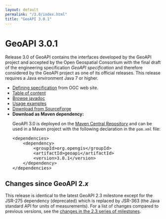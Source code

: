 ```yaml
---
layout: default
permalink: "/3.0/index.html"
title: "GeoAPI 3.0.1"
---
```

<h1>GeoAPI 3.0.1</h1>

<p>
  Release 3.0 of GeoAPI contains the interfaces developed by the GeoAPI project and accepted
  by the Open Geospatial Consortium with the final draft of the engineering specification
  <cite>GeoAPI specification</cite> and therefore considered by the GeoAPI project as one of its official releases.
  This release requires a Java environment Java 7 or higher.
</p>

<ul class="list-disc ml-4">
  <li class="my-1 text-justify"><a class="externalLink" href="https://www.opengeospatial.org/standards/geoapi">Defining specification</a> from OGC web site.</li>
  <li class="my-1 text-justify"><a href="javadoc/content.html">Table of content</a></li>
  <li class="my-1 text-justify"><a href="javadoc/index.html">Browse javadoc</a></li>
  <li class="my-1 text-justify"><a href="../java/examples/usage.html">Usage examples</a></li>
  <li class="my-1 text-justify"><a class="externalLink" href="https://sourceforge.net/projects/geoapi/files/GeoAPI-3_0_1.zip/download">Download from SourceForge</a></li>
  <li class="my-1 text-justify"><b>Download as Maven dependency:</b>
<p>
  GeoAPI 3.0 is deployed on the <a class="externalLink" href="https://search.maven.org/">Maven Central Repository</a>
  and can be used in a Maven project with the following declaration in the <code>pom.xml</code> file:
</p>
<pre>&lt;dependencies&gt;
    &lt;dependency&gt;
        &lt;groupId&gt;org.opengis&lt;/groupId&gt;
        &lt;artifactId&gt;geoapi&lt;/artifactId&gt;
        &lt;version&gt;3.0.1&lt;/version&gt;
    &lt;/dependency&gt;
&lt;/dependencies&gt;</pre>
  </li>
</ul>

<h2>Changes since GeoAPI 2.<var>x</var></h2>

<p>
  This release is identical to the latest GeoAPI 2.3 milestone except for the JSR-275 dependency (deprecated)
  which is replaced by JSR-363 (the Java standard API for units of measurements).
  For a list of changes compared to previous versions, see the <a href="{{ '/archives/2.3/index.html' | relative_url }}">changes in the 2.3 series of milestones</a>.
</p>
